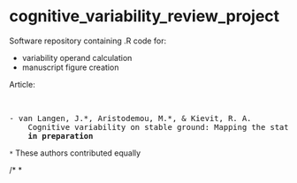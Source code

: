 # cognitive_variability_review_project

Software repository containing .R code for:
- variability operand calculation
- manuscript figure creation

Article:

<br>
<pre>
- van Langen, J.*, Aristodemou, M.*, & Kievit, R. A.
    Cognitive variability on stable ground: Mapping the state of fluctuations in development
    <b>in preparation</b>
</pre>

`*` These authors contributed equally

/*
\*

